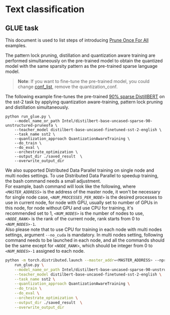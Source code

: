 # Text classification

## GLUE task

This document is used to list steps of introducing [Prune Once For All](https://arxiv.org/abs/2111.05754) examples.


The pattern lock pruning, distillation and quantization aware training are performed simultaneously on the pre-trained model to obtain the quantized model with the same sparsity pattern as the pre-trained sparse language model.
 >**Note**: If you want to fine-tune the pre-trained model, you could change [conf_list](./run_glue.py#L691), remove the quantization_conf.


The following example fine-tunes the pre-trained [90% sparse DistillBERT](Intel/distilbert-base-uncased-sparse-90-unstructured-pruneofa) on the sst-2 task by applying quantization aware-training, pattern lock pruning and distillation simultaneously.

```
python run_glue.py \
    --model_name_or_path Intel/distilbert-base-uncased-sparse-90-unstructured-pruneofa \
    --teacher_model distilbert-base-uncased-finetuned-sst-2-english \
    --task_name sst2 \
    --quantization_approach QuantizationAwareTraining \
    --do_train \
    --do_eval \
    --orchestrate_optimization \
    --output_dir ./saved_result  \
    --overwrite_output_dir 
```

We also supported Distributed Data Parallel training on single node and multi nodes settings. To use Distributed Data Parallel to speedup training, the bash command needs a small adjustment.
<br>
For example, bash command will look like the following, where *`<MASTER_ADDRESS>`* is the address of the master node, it won't be necessary for single node case, *`<NUM_PROCESSES_PER_NODE>`* is the desired processes to use in current node, for node with GPU, usually set to number of GPUs in this node, for node without GPU and use CPU for training, it's recommended set to 1, *`<NUM_NODES>`* is the number of nodes to use, *`<NODE_RANK>`* is the rank of the current node, rank starts from 0 to *`<NUM_NODES>`*`-1`.
<br>
Also please note that to use CPU for training in each node with multi nodes settings, argument `--no_cuda` is mandatory. In multi nodes setting, following command needs to be launched in each node, and all the commands should be the same except for *`<NODE_RANK>`*, which should be integer from 0 to *`<NUM_NODES>`*`-1` assigned to each node.

```bash
python -m torch.distributed.launch --master_addr=<MASTER_ADDRESS> --nproc_per_node=<NUM_PROCESSES_PER_NODE> --nnodes=<NUM_NODES> --node_rank=<NODE_RANK> \
    run_glue.py \
    --model_name_or_path Intel/distilbert-base-uncased-sparse-90-unstructured-pruneofa \
    --teacher_model distilbert-base-uncased-finetuned-sst-2-english \
    --task_name sst2 \
    --quantization_approach QuantizationAwareTraining \
    --do_train \
    --do_eval \
    --orchestrate_optimization \
    --output_dir ./saved_result  \
    --overwrite_output_dir
```
